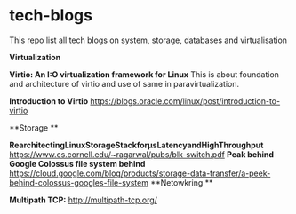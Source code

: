 # tech-blogs
This repo list all tech blogs on system, storage, databases and virtualisation

**Virtualization**

 **Virtio: An I:O virtualization framework for Linux**
   This is about foundation and architecture of virtio and use of same in paravirtualization.
 
 **Introduction to Virtio**
   https://blogs.oracle.com/linux/post/introduction-to-virtio

**Storage **

   **RearchitectingLinuxStorageStackforµsLatencyandHighThroughput**
   https://www.cs.cornell.edu/~ragarwal/pubs/blk-switch.pdf
   **Peak behind Google Colossus file system behind** 
   https://cloud.google.com/blog/products/storage-data-transfer/a-peek-behind-colossus-googles-file-system
**Netowkring **

   **Multipath TCP:**
   http://multipath-tcp.org/

